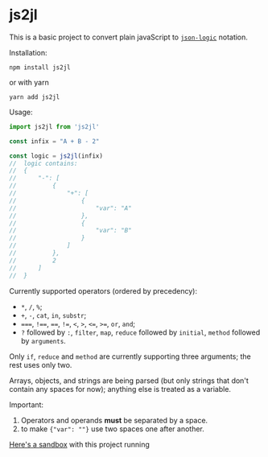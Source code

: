 # js2jl
This is a basic project to convert plain javaScript to [`json-logic`](https://github.com/jwadhams/json-logic-js) notation.

Installation:

```
npm install js2jl
```

or with yarn

```
yarn add js2jl
```

Usage:

```javascript
import js2jl from 'js2jl'

const infix = "A + B - 2"

const logic = js2jl(infix) 
//  logic contains:
//  {
//      "-": [
//          {
//              "+": [
//                  {
//                      "var": "A"
//                  },
//                  {
//                      "var": "B"
//                  }
//              ]
//          },
//          2
//      ]
//  }

```

Currently supported operators (ordered by precedency):

*  `*`, `/`, `%`;
*  `+`, `-`, `cat`, `in`, `substr`;
*  `===`, `!==`, `==`, `!=`, `<`, `>`, `<=`, `>=`, `or`, `and`;
*  `?` followed by `:`, `filter`, `map`, `reduce` followed by `initial`, `method` followed by `arguments`.

Only `if`, `reduce` and `method` are currently supporting three arguments; the rest uses only two.

Arrays, objects, and strings are being parsed (but only strings that don't contain any spaces for now); anything else is treated as a variable.

Important:
1. Operators and operands **must** be separated by a space.
2. to make `{"var": ""}` use two spaces one after another.


[Here's a sandbox](https://codesandbox.io/embed/wandering-lake-cil4d?fontsize=14&hidenavigation=1) with this project running
